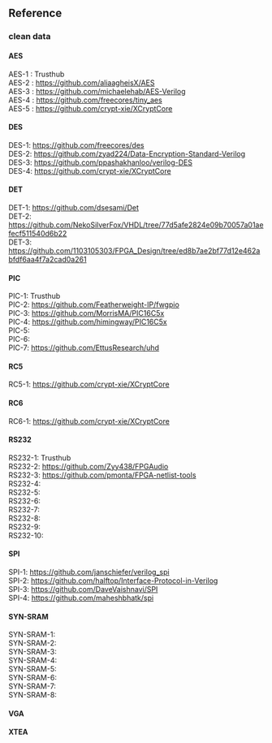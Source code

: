 ## Reference

### clean data

#### AES

AES-1 : Trusthub </br>
AES-2 : https://github.com/aliaagheisX/AES </br>
AES-3 : https://github.com/michaelehab/AES-Verilog </br>
AES-4 : https://github.com/freecores/tiny_aes </br>
AES-5 : https://github.com/crypt-xie/XCryptCore </br>

#### DES

DES-1: https://github.com/freecores/des </br>
DES-2: https://github.com/zyad224/Data-Encryption-Standard-Verilog </br>
DES-3: https://github.com/ppashakhanloo/verilog-DES </br>
DES-4: https://github.com/crypt-xie/XCryptCore </br>

#### DET

DET-1: https://github.com/dsesami/Det </br>
DET-2: https://github.com/NekoSilverFox/VHDL/tree/77d5afe2824e09b70057a01aefecf511540d6b22 </br>
DET-3: https://github.com/1103105303/FPGA_Design/tree/ed8b7ae2bf77d12e462abfdf6aa4f7a2cad0a261 </br>

#### PIC

PIC-1: Trusthub </br>
PIC-2: https://github.com/Featherweight-IP/fwgpio </br>
PIC-3: https://github.com/MorrisMA/PIC16C5x </br>
PIC-4: https://github.com/himingway/PIC16C5x </br>
PIC-5: </br>
PIC-6: </br>
PIC-7: https://github.com/EttusResearch/uhd </br>

#### RC5

RC5-1: https://github.com/crypt-xie/XCryptCore </br>

#### RC6

RC6-1: https://github.com/crypt-xie/XCryptCore </br>

#### RS232

RS232-1: Trusthub </br>
RS232-2: https://github.com/Zyy438/FPGAudio </br>
RS232-3: https://github.com/pmonta/FPGA-netlist-tools </br>
RS232-4: </br>
RS232-5: </br>
RS232-6: </br>
RS232-7: </br>
RS232-8: </br>
RS232-9: </br>
RS232-10: </br>

#### SPI

SPI-1: https://github.com/janschiefer/verilog_spi </br>
SPI-2: https://github.com/halftop/Interface-Protocol-in-Verilog </br>
SPI-3: https://github.com/DaveVaishnavi/SPI</br>
SPI-4: https://github.com/maheshbhatk/spi</br>

#### SYN-SRAM

SYN-SRAM-1: </br>
SYN-SRAM-2: </br>
SYN-SRAM-3: </br>
SYN-SRAM-4: </br>
SYN-SRAM-5: </br>
SYN-SRAM-6: </br>
SYN-SRAM-7: </br>
SYN-SRAM-8: </br>

#### VGA

#### XTEA

